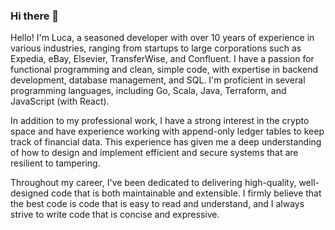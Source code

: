 ### Hi there 👋

<!--
**luca-filipponi/luca-filipponi** is a ✨ _special_ ✨ repository because its `README.md` (this file) appears on your GitHub profile.

Here are some ideas to get you started:

- 🔭 I’m currently working on ...
- 🌱 I’m currently learning ...
- 👯 I’m looking to collaborate on ...
- 🤔 I’m looking for help with ...
- 💬 Ask me about ...
- 📫 How to reach me: ...
- 😄 Pronouns: ...
- ⚡ Fun fact: ...
-->


Hello! I'm Luca, a seasoned developer with over 10 years of experience in various industries, ranging from startups to large corporations such as Expedia, eBay, Elsevier, TransferWise, and Confluent. I have a passion for functional programming and clean, simple code, with expertise in backend development, database management, and SQL. I'm proficient in several programming languages, including Go, Scala, Java, Terraform, and JavaScript (with React).

In addition to my professional work, I have a strong interest in the crypto space and have experience working with append-only ledger tables to keep track of financial data. This experience has given me a deep understanding of how to design and implement efficient and secure systems that are resilient to tampering.

Throughout my career, I've been dedicated to delivering high-quality, well-designed code that is both maintainable and extensible. I firmly believe that the best code is code that is easy to read and understand, and I always strive to write code that is concise and expressive.
